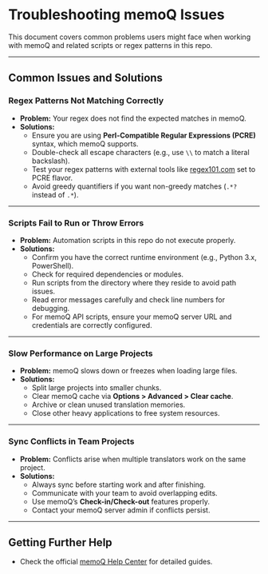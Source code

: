 # Troubleshooting memoQ Issues

This document covers common problems users might face when working with memoQ and related scripts or regex patterns in this repo.

---

## Common Issues and Solutions

### Regex Patterns Not Matching Correctly
- **Problem:** Your regex does not find the expected matches in memoQ.
- **Solutions:**
  - Ensure you are using **Perl-Compatible Regular Expressions (PCRE)** syntax, which memoQ supports.
  - Double-check all escape characters (e.g., use `\\` to match a literal backslash).
  - Test your regex patterns with external tools like [regex101.com](https://regex101.com/) set to PCRE flavor.
  - Avoid greedy quantifiers if you want non-greedy matches (`.*?` instead of `.*`).

---

### Scripts Fail to Run or Throw Errors
- **Problem:** Automation scripts in this repo do not execute properly.
- **Solutions:**
  - Confirm you have the correct runtime environment (e.g., Python 3.x, PowerShell).
  - Check for required dependencies or modules.
  - Run scripts from the directory where they reside to avoid path issues.
  - Read error messages carefully and check line numbers for debugging.
  - For memoQ API scripts, ensure your memoQ server URL and credentials are correctly configured.

---

### Slow Performance on Large Projects
- **Problem:** memoQ slows down or freezes when loading large files.
- **Solutions:**
  - Split large projects into smaller chunks.
  - Clear memoQ cache via **Options > Advanced > Clear cache**.
  - Archive or clean unused translation memories.
  - Close other heavy applications to free system resources.

---

### Sync Conflicts in Team Projects
- **Problem:** Conflicts arise when multiple translators work on the same project.
- **Solutions:**
  - Always sync before starting work and after finishing.
  - Communicate with your team to avoid overlapping edits.
  - Use memoQ’s **Check-in/Check-out** features properly.
  - Contact your memoQ server admin if conflicts persist.

---

## Getting Further Help

- Check the official [memoQ Help Center](https://help.memoq.com/) for detailed guides.
